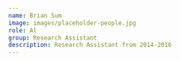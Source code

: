 ```yaml
---
name: Brian Sum
image: images/placeholder-people.jpg
role: Al
group: Research Assistant
description: Research Assistant from 2014-2016
---
```

